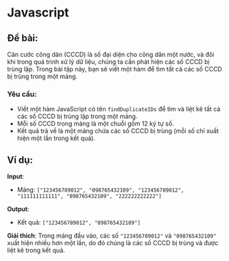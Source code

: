 # Javascript

## Đề bài:
Căn cước công dân (CCCD) là số đại diện cho công dân một nước, và đôi khi trong quá trình xử lý dữ liệu, chúng ta cần phát hiện các số CCCD bị trùng lặp. Trong bài tập này, bạn sẽ viết một hàm để tìm tất cả các số CCCD bị trùng trong một mảng.

### Yêu cầu:
- Viết một hàm JavaScript có tên `findDuplicateIDs` để tìm và liệt kê tất cả các số CCCD bị trùng lặp trong một mảng.
- Mỗi số CCCD trong mảng là một chuỗi gồm 12 ký tự số.
- Kết quả trả về là một mảng chứa các số CCCD bị trùng (mỗi số chỉ xuất hiện một lần trong kết quả).

## Ví dụ:
**Input**: 
- Mảng: `["123456789012", "098765432109", "123456789012", "111111111111", "098765432109", "222222222222"]`

**Output**: 
- Kết quả: `["123456789012", "098765432109"]`

**Giải thích**:
Trong mảng đầu vào, các số `"123456789012"` và `"098765432109"` xuất hiện nhiều hơn một lần, do đó chúng là các số CCCD bị trùng và được liệt kê trong kết quả.